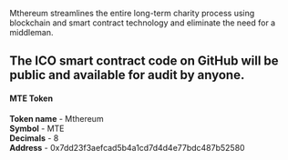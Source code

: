 <p>Mthereum streamlines the entire long-term charity process using blockchain and smart contract technology and eliminate the need for a middleman.</p>

<h2>The ICO smart contract code on GitHub will be public and available for audit by anyone. </h2>

<h4>MTE Token</h4>
<b>Token name</b> - Mthereum <br/>
<b>Symbol</b> - MTE <br/>
<b>Decimals</b> - 8 <br/>
<b>Address</b> - 0x7dd23f3aefcad5b4a1cd7d4d4e77bdc487b52580
